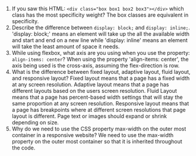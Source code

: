 <!-- Answers to the Self Study Questions go here -->

1. If you saw this HTML: `<div class="box box1 box2 box3"></div>` which class has the most specificity weight?
    The box classes are equivalent in specificity.
2. Describe the difference between `display: block;` and `display: inline;`.
    'display: block;' means an element will take up the all the available width and start and end on a new line while 'display: inline' means an element will take the least amount of space it needs.
3. While using flexbox, what axis are you using when you use the property: `align-items: center`?
    When using the property 'align-items: center', the axis being used is the cross-axis, assuming the flex-direction is row.
4. What is the difference between fixed layout, adaptive layout, fluid layout, and responsive layout?
    Fixed layout means that a page has a fixed width at any screen resolution.
    Adaptive layout means that a page has different layouts based on the users screen resolution.
    Fluid Layout means that a page has percent-based width settings that will stay the same proportion at any screen resolution.
    Responsive layout means that a page has breakpoints where at different screen resolutions that page layout is different. Page text or images should expand or shrink depending on size.
5. Why do we need to use the CSS property max-width on the outer most container in a responsive website?
    We need to use the max-width property on the outer most container so that it is inherited throughout the code.
